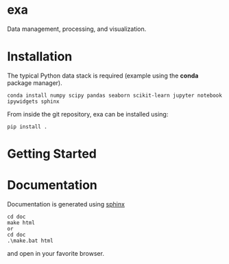 # exa
Data management, processing, and visualization.


# Installation
The typical Python data stack is required (example using the **conda** package manager).
```
conda install numpy scipy pandas seaborn scikit-learn jupyter notebook ipywidgets sphinx
```
From inside the git repository, exa can be installed using:
```
pip install .
```


# Getting Started


# Documentation
Documentation is generated using [sphinx](http://sphinx-doc.org "Sphinx")
```
cd doc
make html
or
cd doc
.\make.bat html
```
and open in your favorite browser.
